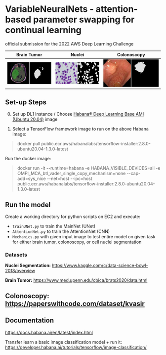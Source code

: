 # VariableNeuralNets - attention-based parameter swapping for continual learning
official submission for the 2022 AWS Deep Learning Challenge


Brain Tumor   |  Nuclei |  Colonoscopy
:-------------------------:|:-------------------------: |:-------------------------:
![](https://github.com/jb-01/VariableNeuralNets/blob/main/images/merged_image.jpg?raw=true)  |  ![](https://github.com/jb-01/VariableNeuralNets/blob/main/images/merged_image%201.jpg?raw=true)  |  ![](https://github.com/jb-01/VariableNeuralNets/blob/main/images/merged_image%202.jpg?raw=true)


## Set-up Steps 

0. Set up DL1 Instance / Choose [Habana® Deep Learning Base AMI (Ubuntu 20.04)](https://aws.amazon.com/marketplace/pp/prodview-fw46rwuxrtfse?sr=0-1&ref_=beagle&applicationId=AWSMPContessa) image

1. Select a TensorFlow framework image to run on the above Habana image:
	
> docker pull public.ecr.aws/habanalabs/tensorflow-installer:2.8.0-ubuntu20.04-1.3.0-latest

Run the docker image:

>docker run -it --runtime=habana -e HABANA_VISIBLE_DEVICES=all -e OMPI_MCA_btl_vader_single_copy_mechanism=none --cap-add=sys_nice --net=host --ipc=host public.ecr.aws/habanalabs/tensorflow-installer:2.8.0-ubuntu20.04-1.3.0-latest


## Run the model
Create a working directory for python scripts on EC2 and execute: 
- ```trainUNet.py``` to train the MainNet (UNet) 
- ```AttentionNet.py``` to train the AttentionNet (CNN)
- ```Mechanics.py``` with given input image to test entire model on given task for either brain tumor, colonoscopy, or cell nuclei segmentation


### Datasets
**Nuclei Segmentation:**
https://www.kaggle.com/c/data-science-bowl-2018/overview

**Brain Tumor:**
https://www.med.upenn.edu/cbica/brats2020/data.html

**Colonoscopy:**
https://paperswithcode.com/dataset/kvasir
---
## Documentation
https://docs.habana.ai/en/latest/index.html

Transfer learn a basic image classification model + run it:
https://developer.habana.ai/tutorials/tensorflow/image-classification/
